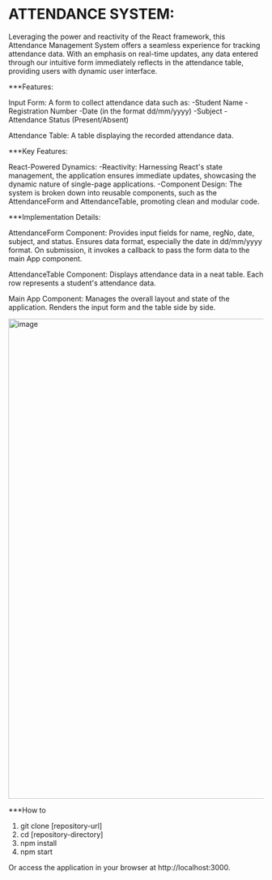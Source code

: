 # ATTENDANCE SYSTEM:
Leveraging the power and reactivity of the React framework, this Attendance Management System offers a seamless experience for tracking attendance data. With an emphasis on real-time updates, any data entered through our intuitive form immediately reflects in the attendance table, providing users with  dynamic user interface.

***Features:

Input Form: A form to collect attendance data such as:
-Student Name
-Registration Number
-Date (in the format dd/mm/yyyy)
-Subject
-Attendance Status (Present/Absent)

Attendance Table: A table displaying the recorded attendance data.

***Key Features:

React-Powered Dynamics:
-Reactivity: Harnessing React's state management, the application ensures immediate updates, showcasing the dynamic nature of single-page applications.
-Component Design: The system is broken down into reusable components, such as the AttendanceForm and AttendanceTable, promoting clean and modular code.

***Implementation Details:

AttendanceForm Component:
Provides input fields for name, regNo, date, subject, and status.
Ensures data format, especially the date in dd/mm/yyyy format.
On submission, it invokes a callback to pass the form data to the main App component.

AttendanceTable Component:
Displays attendance data in a neat table.
Each row represents a student's attendance data.

Main App Component:
Manages the overall layout and state of the application.
Renders the input form and the table side by side.

<img width="947" alt="image" src="https://github.com/sd2084/task/assets/131029535/fb20108e-7b22-4189-977d-beaeb5153e99">

***How to 
1. git clone [repository-url]
2. cd [repository-directory]
3. npm install
4. npm start

Or access the application in your browser at http://localhost:3000.


